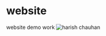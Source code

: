 # website
website demo work 
![harish chauhan](https://github.com/harish1239/website/assets/142685953/ff8119a6-d332-4875-9863-5c088a9683c4)
